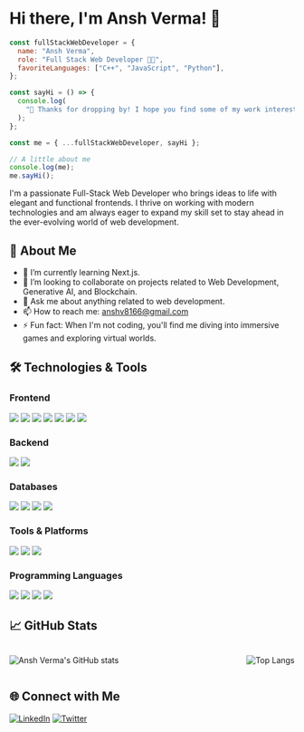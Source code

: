 # Hi there, I'm **Ansh Verma**! 🌟  

```javascript
const fullStackWebDeveloper = {
  name: "Ansh Verma",
  role: "Full Stack Web Developer 👨‍💻",
  favoriteLanguages: ["C++", "JavaScript", "Python"],
};

const sayHi = () => {
  console.log(
    "👋 Thanks for dropping by! I hope you find some of my work interesting."
  );
};

const me = { ...fullStackWebDeveloper, sayHi };

// A little about me
console.log(me);
me.sayHi();
```

<!-- ![Header Image](https://source.unsplash.com/random/1600x400?technology) -->

I'm a passionate Full-Stack Web Developer who brings ideas to life with elegant and functional frontends. I thrive on working with modern technologies and am always eager to expand my skill set to stay ahead in the ever-evolving world of web development.

## 🚀 About Me

- 🌱 I’m currently learning Next.js.
- 👯 I’m looking to collaborate on projects related to Web Development, Generative AI, and Blockchain.
- 💬 Ask me about anything related to web development.
- 📫 How to reach me: [anshv8166@gmail.com](mailto:anshv8166@gmail.com)
- ⚡ Fun fact: When I'm not coding, you'll find me diving into immersive games and exploring virtual worlds.

## 🛠️ Technologies & Tools

### Frontend

<p>
  <img src="https://img.shields.io/badge/-HTML5-E34F26?style=flat-square&logo=html5&logoColor=white"/>
  <img src="https://img.shields.io/badge/-CSS3-1572B6?style=flat-square&logo=css3"/>
  <img src="https://img.shields.io/badge/-JavaScript-F7DF1E?style=flat-square&logo=javascript&logoColor=black"/>
  <img src="https://img.shields.io/badge/-React-61DAFB?style=flat-square&logo=react&logoColor=black"/>
  <img src="https://img.shields.io/badge/-Next.js-000000?style=flat-square&logo=nextdotjs&logoColor=white"/>
  <img src="https://img.shields.io/badge/-Tailwind%20CSS-38B2AC?style=flat-square&logo=tailwind-css&logoColor=white"/>
  <img src="https://img.shields.io/badge/-Figma-F24E1E?style=flat-square&logo=figma&logoColor=white"/>
</p>

### Backend

<p>
  <img src="https://img.shields.io/badge/-Node.js-339933?style=flat-square&logo=node.js&logoColor=white"/>
  <img src="https://img.shields.io/badge/-Next.js-000000?style=flat-square&logo=nextdotjs&logoColor=white"/>
</p>

### Databases

<p>
  <img src="https://img.shields.io/badge/-MongoDB-47A248?style=flat-square&logo=mongodb&logoColor=white"/>
  <img src="https://img.shields.io/badge/-MySQL-4479A1?style=flat-square&logo=mysql&logoColor=white"/>
  <img src="https://img.shields.io/badge/-PostgreSQL-336791?style=flat-square&logo=postgresql&logoColor=white"/>
  <img src="https://img.shields.io/badge/-Firebase-FFCA28?style=flat-square&logo=firebase&logoColor=white"/>
</p>

### Tools & Platforms

<p>
  <img src="https://img.shields.io/badge/-VS%20Code-007ACC?style=flat-square&logo=visual-studio-code&logoColor=white"/>
  <img src="https://img.shields.io/badge/-Git-F05032?style=flat-square&logo=git&logoColor=white"/>
  <img src="https://img.shields.io/badge/-Linux-FCC624?style=flat-square&logo=linux&logoColor=black"/>
</p>

### Programming Languages

<p>
  <img src="https://img.shields.io/badge/-Python-3776AB?style=flat-square&logo=python&logoColor=white"/>
  <img src="https://img.shields.io/badge/-C++-00599C?style=flat-square&logo=c%2B%2B&logoColor=white"/>
  <img src="https://img.shields.io/badge/-Java-007396?style=flat-square&logo=java&logoColor=white"/>
  <img src="https://img.shields.io/badge/-JavaScript-F7DF1E?style=flat-square&logo=javascript&logoColor=black"/>
</p>

## 📈 GitHub Stats
<div style="display: flex; justify-content: space-between;">

![Ansh Verma's GitHub stats](https://github-readme-stats.vercel.app/api?username=anshv-dev&show_icons=true&theme=radical)

![Top Langs](https://github-readme-stats.vercel.app/api/top-langs/?username=anshv-dev&layout=compact&theme=radical)

</div>

## 🌐 Connect with Me

[![LinkedIn](https://img.shields.io/badge/-LinkedIn-0077B5?style=flat-square&logo=linkedin&logoColor=white)](https://www.linkedin.com/in/ansh-verma-a4b4a7253/)
[![Twitter](https://img.shields.io/badge/-Twitter-1DA1F2?style=flat-square&logo=twitter&logoColor=white)](https://x.com/Cosboyagent45)


